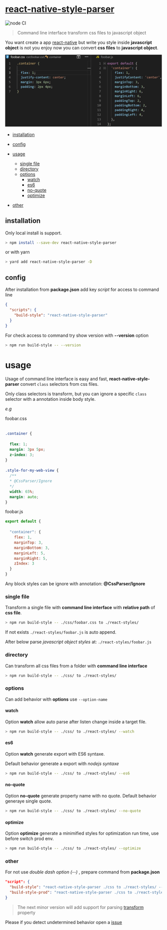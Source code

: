 # [react-native-style-parser](https://npmjs.com/package/react-native-style-parser)

![node CI](https://github.com/Orivoir/css-parser/workflows/node%20CI/badge.svg?branch=workflow)

> Command line interface transform css files to javascript object

You want create a app [react-native](https://reactnative.dev/) but write you style inside **javascript object** is not you enjoy
now you can convert **css files** to **javascript object**.

![react-native-style-parser](./demo.png "Sample")

- [installation](#installation)

- [config](#config)

- [usage](#usage)
  - [single file](#single-file)
  - [directory](#directory)
  - [options](#options)
    - [watch](#watch)
    - [es6](#es6)
    - [no-quote](#no-quote)
    - [optimize](#optimize)
- [other](#other)

## installation

Only local install is support.

```bash
> npm install --save-dev react-native-style-parser
```

or with yarn

```bash
> yard add react-native-style-parser -D
```

## config

After installation from **package.json** add key *script* for access to command line

```json
{
  "scripts": {
    "build-style": "react-native-style-parser"
  }
}
```

For check access to command try show version with **--version** option

```bash
> npm run build-style -- --version
```

# usage

Usage of command line interface is easy and fast,
**react-native-style-parser** convert `class` selectors from css files.

Only class selectors is transform,
but you can ignore a specific `class` selector with
a annotation inside body style.

*e.g*

foobar.css
```css

.container {

  flex: 1;
  margin: 3px 5px;
  z-index: 3;
}

.style-for-my-web-view {
  /**
  * @CssParser/Ignore
  */
  width: 65%;
  margin: auto;
}
```

foobar.js
```js
export default {

  "container": {
    flex: 1,
    marginTop: 3,
    marginBottom: 3,
    marginLeft: 5,
    marginRight: 5,
    zIndex: 3
  }
}
```

Any block styles can be ignore with annotation: **@CssParser/Ignore**


### single file

Transform a single file with **command line interface**
with **relative path** of **css file**.

```bash
> npm run build-style -- ./css/foobar.css to ./react-styles/
```

If not exists `./react-styles/foobar.js` is auto append.

After below parse *javascript object styles* at: `./react-styles/foobar.js`

### directory

Can transform all css files from a folder with **command line interface**

```bash
> npm run build-style -- ./css/ to ./react-styles/
```

### options

Can add behavior with **options** use `--option-name`

#### watch

Option **watch** allow auto parse after listen change inside a target file.

```bash
> npm run build-style -- ./css/ to ./react-styles/ --watch
```

#### es6

Option **watch** generate export with ES6 syntaxe.

Default behavior generate a export with *nodejs syntaxe*

```bash
> npm run build-style -- ./css/ to ./react-styles/ --es6
```

#### no-quote

Option **no-quote** generate property name with no quote.
Default behavior generaye single quote.

```bash
> npm run build-style -- ./css/ to ./react-styles/ --no-quote
```

#### optimize

Option **optimize** generate a minimified styles for optimization run time,
use before switch prod env.

```bash
> npm run build-style -- ./css/ to ./react-styles/ --optimize
```

### other

For not use *double dash option (--)* , prepare command from **package.json**

```json
"script": {
  "build-style": "react-native-style-parser ./css to ./react-styles/ --es6 --no-quote --watch",
  "build-style-prod": "react-native-style-parser ./css to ./react-styles/ --es6 --no-quote --optimize"
}
```


> The next minor version will add support for parsing [transform](https://reactnative.dev/docs/transforms#transform) property

Please if you detect undetermined behavior open a [issue](https://github.com/Orivoir/css-parser/issues)
